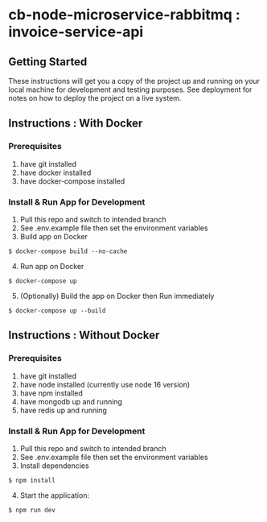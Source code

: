 # cb-node-microservice-rabbitmq : invoice-service-api

## Getting Started

These instructions will get you a copy of the project up and running on your local machine for development and testing purposes. See deployment for notes on how to deploy the project on a live system.

## Instructions : With Docker

### Prerequisites

1. have git installed
2. have docker installed
3. have docker-compose installed

### Install & Run App for Development

1. Pull this repo and switch to intended branch
2. See .env.example file then set the environment variables
3. Build app on Docker

```
$ docker-compose build --no-cache
```

4. Run app on Docker

```
$ docker-compose up
```

5. (Optionally) Build the app on Docker then Run immediately

```
$ docker-compose up --build
```

## Instructions : Without Docker

### Prerequisites

1. have git installed
2. have node installed (currently use node 16 version)
3. have npm installed
4. have mongodb up and running
5. have redis up and running

### Install & Run App for Development

1. Pull this repo and switch to intended branch
2. See .env.example file then set the environment variables
3. Install dependencies

```
$ npm install
```

4. Start the application:

```
$ npm run dev
```
